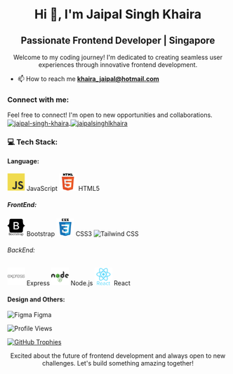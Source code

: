 <h1 align="center">Hi 👋, I'm Jaipal Singh Khaira</h1>
<h2 align="center">Passionate Frontend Developer | Singapore</h2>
<p align="center">Welcome to my coding journey! I'm dedicated to creating seamless user experiences through innovative frontend development.</p>

- 📫 How to reach me **khaira_jaipal@hotmail.com**

<h3 align="left">Connect with me:</h3>
<p align="left">Feel free to connect! I'm open to new opportunities and collaborations.
  <a href="https://linkedin.com/in/jaipal-singh-khaira-b39718153" target="blank">
    <img align="center" src="https://raw.githubusercontent.com/rahuldkjain/github-profile-readme-generator/master/src/images/icons/Social/linked-in-alt.svg" alt="jaipal-singh-khaira" height="30" width="40" />
  </a>
  <a href="https://www.facebook.com/jaipalsingh95" target="blank">
    <img align="center" src="https://raw.githubusercontent.com/rahuldkjain/github-profile-readme-generator/master/src/images/icons/Social/facebook.svg" alt="jaipalsinghlkhaira" height="30" width="40" />
  </a>
</p>

<h3 align="left">💻 Tech Stack:</h3>

<h4 align="left">Language:</h4>
<p align="left">
  <img src="https://raw.githubusercontent.com/devicons/devicon/master/icons/javascript/javascript-original.svg" alt="JavaScript" width="40" height="40"/> JavaScript
  <img src="https://raw.githubusercontent.com/devicons/devicon/master/icons/html5/html5-original-wordmark.svg" alt="HTML5" width="40" height="40"/> HTML5
</p>

<h5 align="left">FrontEnd:</h5>
<p align="left">
  <img src="https://raw.githubusercontent.com/devicons/devicon/master/icons/bootstrap/bootstrap-plain-wordmark.svg" alt="Bootstrap" width="40" height="40"/> Bootstrap
  <img src="https://raw.githubusercontent.com/devicons/devicon/master/icons/css3/css3-original-wordmark.svg" alt="CSS3" width="40" height="40"/> CSS3
  <img src=https://www.vectorlogo.zone/logos/tailwindcss/tailwindcss-icon.svg" alt="Tailwind CSS" width="40" height="40"/>
</p>
  
<h6 align="left">BackEnd:</h6>
<p align="left">
  <img src="https://raw.githubusercontent.com/devicons/devicon/master/icons/express/express-original-wordmark.svg" alt="Express" width="40" height="40"/> Express
  <img src="https://raw.githubusercontent.com/devicons/devicon/master/icons/nodejs/nodejs-original-wordmark.svg" alt="Node.js" width="40" height="40"/> Node.js
  <img src="https://raw.githubusercontent.com/devicons/devicon/master/icons/react/react-original-wordmark.svg" alt="React" width="40" height="40"/> React
</p>

<h4 align="left">Design and Others:</h4>
<p align="left">
  <img src="https://www.vectorlogo.zone/logos/figma/figma-icon.svg" alt="Figma" width="40" height="40"/> Figma
</p>

<p align="left">
  <img src="https://komarev.com/ghpvc/?username=misticalmaqe&label=Profile%20views&color=0e75b6&style=flat" alt="Profile Views" />
</p>

<p align="left">
  <a href="https://github.com/ryo-ma/github-profile-trophy">
    <img src="https://github-profile-trophy.vercel.app/?username=misticalmaqe" alt="GitHub Trophies" />
  </a>
</p>

<p align="center">Excited about the future of frontend development and always open to new challenges. Let's build something amazing together!</p>
